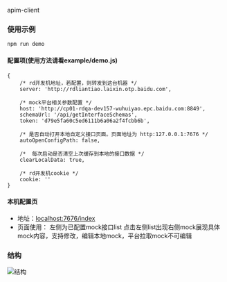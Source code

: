 apim-client

### 使用示例
```npm run demo```

#### 配置项(使用方法请看example/demo.js)
```
{
	/* rd开发机地址，若配置，则转发到这台机器 */
	server: 'http://rdliantiao.laixin.otp.baidu.com', 
	
	/* mock平台相关参数配置 */
	host: 'http://cp01-rdqa-dev157-wuhuiyao.epc.baidu.com:8849',
	schemaUrl: '/api/getInterfaceSchemas',
	token: 'd79e5fa60c5ed6111b6a06a2f4fcbb6b',

	/* 是否自动打开本地自定义接口页面。页面地址为 http:127.0.0.1:7676 */
	autoOpenConfigPath: false,

	/*  每次启动是否清空上次缓存到本地的接口数据 */
	clearLocalData: true,

	/* rd开发机cookie */
	cookie: ''
}
```
#### 本机配置页
- 地址：[localhost:7676/index](http://localhost:7676/index)
- 页面使用：
   左侧为已配置mock接口list
   点击左侧list出现右侧mock展现具体mock内容，支持修改，编辑本地mock，平台拉取mock不可编辑

### 结构
![结构](ppt.png)
